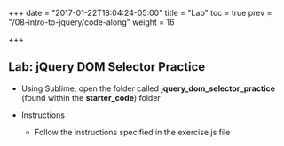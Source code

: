 +++
date = "2017-01-22T18:04:24-05:00"
title = "Lab"
toc = true
prev = "/08-intro-to-jquery/code-along"
weight = 16

+++

## Lab: jQuery DOM Selector Practice

- Using Sublime, open the folder called **jquery_dom_selector_practice** (found within the **starter_code**) folder

- Instructions

  - Follow the instructions specified in the exercise.js file

